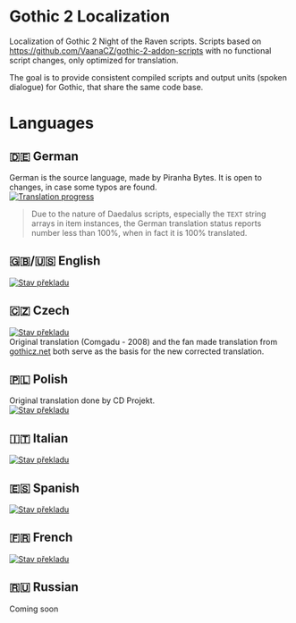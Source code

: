 # Gothic 2 Localization
Localization of Gothic 2 Night of the Raven scripts. Scripts based on https://github.com/VaanaCZ/gothic-2-addon-scripts with no functional script changes, only optimized for translation. 

The goal is to provide consistent compiled scripts and output units (spoken dialogue) for Gothic, that share the same code base.

# Languages

## :de: German
German is the source language, made by Piranha Bytes. It is open to changes, in case some typos are found.  
[![Translation progress](http://weblate.cokoliv.eu/widgets/gothic-2-night-of-the-raven/de/svg-badge.svg)](http://weblate.cokoliv.eu/engage/gothic-2-night-of-the-raven/de/)  
> Due to the nature of Daedalus scripts, especially the `TEXT` string arrays in item instances, the German translation status reports number less than 100%, when in fact it is 100% translated.

## :uk:/:us: English  
[![Stav překladu](http://weblate.cokoliv.eu/widgets/gothic-2-night-of-the-raven/en/svg-badge.svg)](http://weblate.cokoliv.eu/engage/gothic-2-night-of-the-raven/en/)  

## :czech_republic: Czech  
[![Stav překladu](http://weblate.cokoliv.eu/widgets/gothic-2-night-of-the-raven/cs/svg-badge.svg)](http://weblate.cokoliv.eu/engage/gothic-2-night-of-the-raven/de/)  
Original translation (Comgadu - 2008) and the fan made translation from [gothicz.net](https://www.gothicz.net/gothic-2-noc-havrana/cestina/) both serve as the basis for the new corrected translation. 

## :poland: Polish  
Original translation done by CD Projekt.  
[![Stav překladu](http://weblate.cokoliv.eu/widgets/gothic-2-night-of-the-raven/pl/svg-badge.svg)](http://weblate.cokoliv.eu/engage/gothic-2-night-of-the-raven/pl/)  

## :it: Italian  
[![Stav překladu](http://weblate.cokoliv.eu/widgets/gothic-2-night-of-the-raven/it/svg-badge.svg)](http://weblate.cokoliv.eu/engage/gothic-2-night-of-the-raven/it/)  

## :es: Spanish  
[![Stav překladu](http://weblate.cokoliv.eu/widgets/gothic-2-night-of-the-raven/es/svg-badge.svg)](http://weblate.cokoliv.eu/engage/gothic-2-night-of-the-raven/es/)  

## :fr: French  
[![Stav překladu](http://weblate.cokoliv.eu/widgets/gothic-2-night-of-the-raven/fr/svg-badge.svg)](http://weblate.cokoliv.eu/engage/gothic-2-night-of-the-raven/fr/)  

## :ru: Russian  
Coming soon
